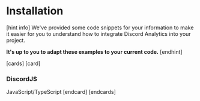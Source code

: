 # Installation

[hint info]
We've provided some code snippets for your information to make it easier for you to understand how to integrate Discord Analytics into your project.

**It's up to you to adapt these examples to your current code.**
[endhint]

[cards]
[card]
<h3>DiscordJS</h3>
JavaScript/TypeScript
[endcard]
[endcards]
